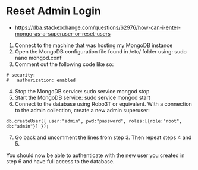 # Reset Admin Login
* https://dba.stackexchange.com/questions/62976/how-can-i-enter-mongo-as-a-superuser-or-reset-users

1. Connect to the machine that was hosting my MongoDB instance
2. Open the MongoDB configuration file found in /etc/ folder using: sudo nano mongod.conf
3. Comment out the following code like so:
```
# security:
#   authorization: enabled
```
4. Stop the MongoDB service: sudo service mongod stop
5. Start the MongoDB service: sudo service mongod start
6. Connect to the database using Robo3T or equivalent. With a connection to the admin collection, create a new admin superuser:
```
db.createUser({ user:"admin", pwd:"password", roles:[{role:"root", db:"admin"}] });
```
7. Go back and uncomment the lines from step 3. Then repeat steps 4 and 5.

You should now be able to authenticate with the new user you created in step 6 and have full access to the database.
